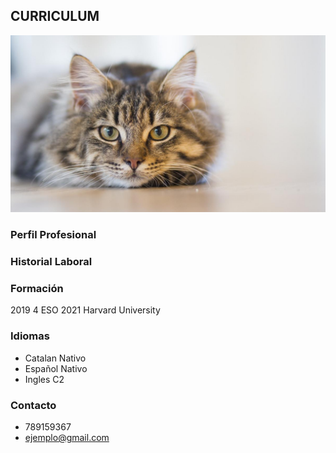 ## **CURRICULUM**

![Image](gato.jpg)

### __Perfil Profesional__


### __Historial Laboral__


### __Formación__
2019 4 ESO
2021 Harvard University
### __Idiomas__
- Catalan Nativo
- Español Nativo
- Ingles C2


### Contacto

- 789159367
- ejemplo@gmail.com
